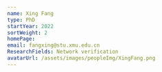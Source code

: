 ```yaml
---
name: Xing Fang
type: PhD
startYear: 2022
sortWeight: 2
homePage: 
email: fangxing@stu.xmu.edu.cn
ResearchFields: Network verification
avatarUrl: /assets/images/peopleImg/XingFang.png
---
```



